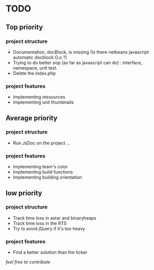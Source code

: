# TODO

## Top priority 

### project structure 
- Documentation, docBlock, is missing (Is there netbeans javascript automatic docblock O.o ?)
- Trying to do better oop (as far as javascript can do) : interface, namespace, unit test.  
- Delete the index.php

### project features
- Implementing ressources
- Implementing unit thumbnails


## Average priority

### project structure
- Run JsDoc on the project ...

### project features
- Implementing team's color
- Implementing build functions
- Implementing building orientation 


## low priority

### project structure 
- Track time loss in astar and binaryheaps
- Track time loss in the RTS
- Try to avoid jQuery if it's too heavy

### project features
- Find a better solution than the ticker 



_feel free to contribute_ 